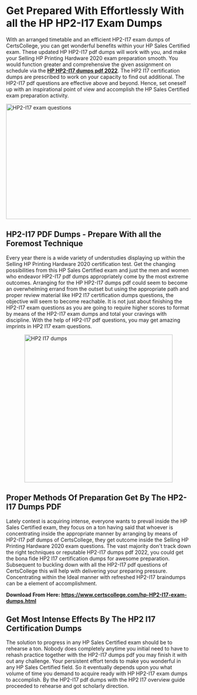 <h1><strong>Get Prepared With Effortlessly With all the HP HP2-I17 Exam Dumps&nbsp;</strong></h1>
<p><span style="font-weight: 400;">With an arranged timetable and an efficient  HP2-I17 exam dumps of CertsCollege, you can get wonderful benefits within your HP Sales Certified exam. These updated HP HP2-I17 pdf dumps will work with you, and make your Selling HP Printing Hardware 2020 exam preparation smooth. You would function greater and comprehensive the given assignment on schedule via the <strong><a href="https://www.certscollege.com/hp-HP2-I17-exam-dumps.html">HP HP2-I17 dumps pdf 2022</a></strong>. The HP2 I17 certification dumps are prescribed to work on your capacity to find out additional. The  HP2-I17 pdf questions are effective above and beyond. Hence, set oneself up with an inspirational point of view and accomplish the HP Sales Certified exam preparation activity.&nbsp;</span></p>
<p><span style="font-weight: 400;"><img style="display: block; margin-left: auto; margin-right: auto;" src="https://i.ibb.co/CPDK3ps/Yellow-and-Blue-Initiative-Blog-Banner.png" alt="HP2-I17 exam questions" width="559" height="315" /></span></p>
<h2><strong>HP2-I17 PDF Dumps - Prepare With all the Foremost Technique</strong></h2>
<p><span style="font-weight: 400;">Every year there is a wide variety of understudies displaying up within the Selling HP Printing Hardware 2020 certification test. Get the changing possibilities from this HP Sales Certified exam and just the men and women who endeavor HP2-I17 pdf dumps appropriately come by the most extreme outcomes. Arranging for the HP HP2-I17 dumps pdf could seem to become an overwhelming errand from the outset but using the appropriate path and proper review material like HP2 I17 certification dumps questions, the objective will seem to become reachable. It is not just about finishing the HP2-I17 exam questions as you are going to require higher scores to format by means of the HP2-I17 exam dumps and total your cravings with discipline. With the help of HP2-I17 pdf questions, you may get amazing imprints in HP2 I17 exam questions.</span></p>
<p><span style="font-weight: 400;"><a href="https://tinyurl.com/y4j7edhe"><img style="display: block; margin-left: auto; margin-right: auto;" src="https://i.ibb.co/9tMrhdY/Teacher-Appreciation-Invitation.png" alt="HP2 I17 dumps " width="404" height="404" /></a></span></p>
<h2><strong>Proper Methods Of Preparation Get By The HP2-I17 Dumps PDF</strong></h2>
<p><span style="font-weight: 400;">Lately contest is acquiring intense, everyone wants to prevail inside the HP Sales Certified exam, they focus on a ton having said that whoever is concentrating inside the appropriate manner by arranging by means of HP2-I17 pdf dumps of CertsCollege, they get outcome inside the Selling HP Printing Hardware 2020 exam questions. The vast majority don't track down the right techniques or reputable HP2-I17 dumps pdf 2022, you could get the bona fide HP2 I17 certification dumps for awesome preparation. Subsequent to buckling down with all the  HP2-I17 pdf questions of CertsCollege this will help with delivering your preparing pressure. Concentrating within the Ideal manner with refreshed HP2-I17 braindumps can be a element of accomplishment.</span></p>
<p><span style="font-weight: 400;"><strong>Download From Here: <a href="https://www.certscollege.com/hp-HP2-I17-exam-dumps.html">https://www.certscollege.com/hp-HP2-I17-exam-dumps.html</a></strong></span></p>
<h2><strong>Get Most Intense Effects By The HP2 I17 Certification Dumps</strong></h2>
<p><span style="font-weight: 400;">The solution to progress in any HP Sales Certified exam should be to rehearse a ton. Nobody does completely anytime you initial need to have to rehash practice together with the HP2-I17 dumps pdf you may finish it with out any challenge. Your persistent effort tends to make you wonderful in any HP Sales Certified field. So it eventually depends upon you what volume of time you demand to acquire ready with HP HP2-I17 exam dumps to accomplish. By the HP2-I17 pdf dumps with the HP2 I17 overview guide proceeded to rehearse and got scholarly direction.</span></p>
